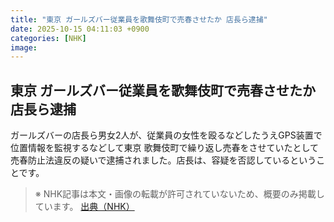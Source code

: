 ```yaml
---
title: "東京 ガールズバー従業員を歌舞伎町で売春させたか 店長ら逮捕"
date: 2025-10-15 04:11:03 +0900
categories: [NHK]
image: 
---
```

## 東京 ガールズバー従業員を歌舞伎町で売春させたか 店長ら逮捕

ガールズバーの店長ら男女2人が、従業員の女性を殴るなどしたうえGPS装置で位置情報を監視するなどして東京 歌舞伎町で繰り返し売春をさせていたとして売春防止法違反の疑いで逮捕されました。店長は、容疑を否認しているということです。

> ※ NHK記事は本文・画像の転載が許可されていないため、概要のみ掲載しています。
[出典（NHK）](http://www3.nhk.or.jp/news/html/20251015/k10014949881000.html)
